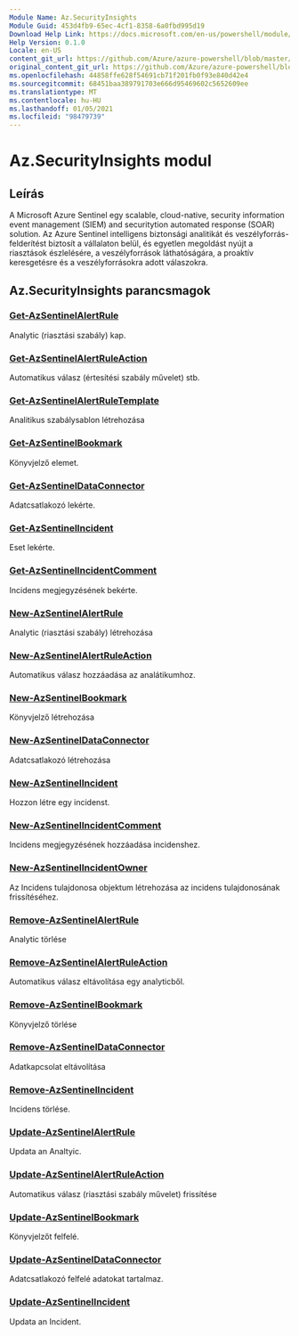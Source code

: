 ```yaml
---
Module Name: Az.SecurityInsights
Module Guid: 453d4fb9-65ec-4cf1-8358-6a0fbd995d19
Download Help Link: https://docs.microsoft.com/en-us/powershell/module/az.securityinsights
Help Version: 0.1.0
Locale: en-US
content_git_url: https://github.com/Azure/azure-powershell/blob/master/src/SecurityInsights/SecurityInsights/help/Az.SecurityInsights.md
original_content_git_url: https://github.com/Azure/azure-powershell/blob/master/src/SecurityInsights/SecurityInsights/help/Az.SecurityInsights.md
ms.openlocfilehash: 44858ffe628f54691cb71f201fb0f93e840d42e4
ms.sourcegitcommit: 68451baa389791703e666d95469602c5652609ee
ms.translationtype: MT
ms.contentlocale: hu-HU
ms.lasthandoff: 01/05/2021
ms.locfileid: "98479739"
---
```

# Az.SecurityInsights modul
## Leírás
A Microsoft Azure Sentinel egy scalable, cloud-native, security information event management (SIEM) and securitytion automated response (SOAR) solution. Az Azure Sentinel intelligens biztonsági analitikát és veszélyforrás-felderítést biztosít a vállalaton belül, és egyetlen megoldást nyújt a riasztások észlelésére, a veszélyforrások láthatóságára, a proaktív keresgetésre és a veszélyforrásokra adott válaszokra.

## Az.SecurityInsights parancsmagok
### [Get-AzSentinelAlertRule](Get-AzSentinelAlertRule.md)
Analytic (riasztási szabály) kap.

### [Get-AzSentinelAlertRuleAction](Get-AzSentinelAlertRuleAction.md)
Automatikus válasz (értesítési szabály művelet) stb.

### [Get-AzSentinelAlertRuleTemplate](Get-AzSentinelAlertRuleTemplate.md)
Analitikus szabálysablon létrehozása

### [Get-AzSentinelBookmark](Get-AzSentinelBookmark.md)
Könyvjelző elemet.

### [Get-AzSentinelDataConnector](Get-AzSentinelDataConnector.md)
Adatcsatlakozó lekérte.

### [Get-AzSentinelIncident](Get-AzSentinelIncident.md)
Eset lekérte.

### [Get-AzSentinelIncidentComment](Get-AzSentinelIncidentComment.md)
Incidens megjegyzésének bekérte.

### [New-AzSentinelAlertRule](New-AzSentinelAlertRule.md)
Analytic (riasztási szabály) létrehozása

### [New-AzSentinelAlertRuleAction](New-AzSentinelAlertRuleAction.md)
Automatikus válasz hozzáadása az analátikumhoz.

### [New-AzSentinelBookmark](New-AzSentinelBookmark.md)
Könyvjelző létrehozása

### [New-AzSentinelDataConnector](New-AzSentinelDataConnector.md)
Adatcsatlakozó létrehozása

### [New-AzSentinelIncident](New-AzSentinelIncident.md)
Hozzon létre egy incidenst.

### [New-AzSentinelIncidentComment](New-AzSentinelIncidentComment.md)
Incidens megjegyzésének hozzáadása incidenshez.

### [New-AzSentinelIncidentOwner](New-AzSentinelIncidentOwner.md)
Az Incidens tulajdonosa objektum létrehozása az incidens tulajdonosának frissítéséhez.

### [Remove-AzSentinelAlertRule](Remove-AzSentinelAlertRule.md)
Analytic törlése

### [Remove-AzSentinelAlertRuleAction](Remove-AzSentinelAlertRuleAction.md)
Automatikus válasz eltávolítása egy analyticből.

### [Remove-AzSentinelBookmark](Remove-AzSentinelBookmark.md)
Könyvjelző törlése

### [Remove-AzSentinelDataConnector](Remove-AzSentinelDataConnector.md)
Adatkapcsolat eltávolítása

### [Remove-AzSentinelIncident](Remove-AzSentinelIncident.md)
Incidens törlése.

### [Update-AzSentinelAlertRule](Update-AzSentinelAlertRule.md)
Updata an Analtyic.

### [Update-AzSentinelAlertRuleAction](Update-AzSentinelAlertRuleAction.md)
Automatikus válasz (riasztási szabály művelet) frissítése

### [Update-AzSentinelBookmark](Update-AzSentinelBookmark.md)
Könyvjelzőt felfelé.

### [Update-AzSentinelDataConnector](Update-AzSentinelDataConnector.md)
Adatcsatlakozó felfelé adatokat tartalmaz.

### [Update-AzSentinelIncident](Update-AzSentinelIncident.md)
Updata an Incident.
